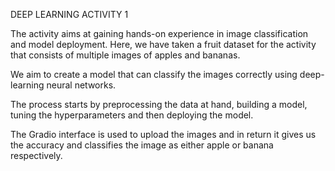 DEEP LEARNING ACTIVITY 1 

The activity aims at gaining hands-on experience in image classification and model deployment. Here, we have taken a fruit dataset for the activity that consists of multiple images of apples and bananas. 

We aim to create a model that can classify the images correctly using deep-learning neural networks.

The process starts by preprocessing the data at hand, building a model, tuning the hyperparameters and then deploying the model.

The Gradio interface is used to upload the images and in return it gives us the accuracy and classifies the image as either apple or banana respectively.
